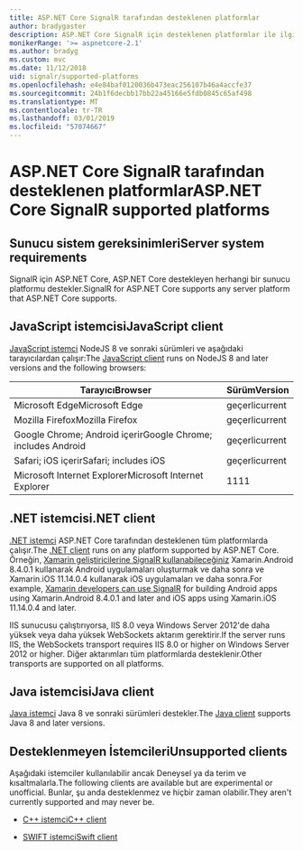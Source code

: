 ```yaml
---
title: ASP.NET Core SignalR tarafından desteklenen platformlar
author: bradygaster
description: ASP.NET Core SignalR için desteklenen platformlar ile ilgili öğrenin.
monikerRange: '>= aspnetcore-2.1'
ms.author: bradyg
ms.custom: mvc
ms.date: 11/12/2018
uid: signalr/supported-platforms
ms.openlocfilehash: e4e84baf0120036b473eac256107b46a4accfe37
ms.sourcegitcommit: 24b1f6decbb17bb22a45166e5fdb0845c65af498
ms.translationtype: MT
ms.contentlocale: tr-TR
ms.lasthandoff: 03/01/2019
ms.locfileid: "57074667"
---
```

# <a name="aspnet-core-signalr-supported-platforms"></a><span data-ttu-id="4bf8a-103">ASP.NET Core SignalR tarafından desteklenen platformlar</span><span class="sxs-lookup"><span data-stu-id="4bf8a-103">ASP.NET Core SignalR supported platforms</span></span>

## <a name="server-system-requirements"></a><span data-ttu-id="4bf8a-104">Sunucu sistem gereksinimleri</span><span class="sxs-lookup"><span data-stu-id="4bf8a-104">Server system requirements</span></span>

<span data-ttu-id="4bf8a-105">SignalR için ASP.NET Core, ASP.NET Core destekleyen herhangi bir sunucu platformu destekler.</span><span class="sxs-lookup"><span data-stu-id="4bf8a-105">SignalR for ASP.NET Core supports any server platform that ASP.NET Core supports.</span></span>

## <a name="javascript-client"></a><span data-ttu-id="4bf8a-106">JavaScript istemcisi</span><span class="sxs-lookup"><span data-stu-id="4bf8a-106">JavaScript client</span></span>

<span data-ttu-id="4bf8a-107">[JavaScript istemci](https://www.npmjs.com/package/@aspnet/signalr) NodeJS 8 ve sonraki sürümleri ve aşağıdaki tarayıcılardan çalışır:</span><span class="sxs-lookup"><span data-stu-id="4bf8a-107">The [JavaScript client](https://www.npmjs.com/package/@aspnet/signalr) runs on NodeJS 8 and later versions and the following browsers:</span></span>

| <span data-ttu-id="4bf8a-108">Tarayıcı</span><span class="sxs-lookup"><span data-stu-id="4bf8a-108">Browser</span></span>                         | <span data-ttu-id="4bf8a-109">Sürüm</span><span class="sxs-lookup"><span data-stu-id="4bf8a-109">Version</span></span> |
| ------------------------------- | ------- |
| <span data-ttu-id="4bf8a-110">Microsoft Edge</span><span class="sxs-lookup"><span data-stu-id="4bf8a-110">Microsoft Edge</span></span>                  | <span data-ttu-id="4bf8a-111">geçerli</span><span class="sxs-lookup"><span data-stu-id="4bf8a-111">current</span></span> |
| <span data-ttu-id="4bf8a-112">Mozilla Firefox</span><span class="sxs-lookup"><span data-stu-id="4bf8a-112">Mozilla Firefox</span></span>                 | <span data-ttu-id="4bf8a-113">geçerli</span><span class="sxs-lookup"><span data-stu-id="4bf8a-113">current</span></span> |
| <span data-ttu-id="4bf8a-114">Google Chrome; Android içerir</span><span class="sxs-lookup"><span data-stu-id="4bf8a-114">Google Chrome; includes Android</span></span> | <span data-ttu-id="4bf8a-115">geçerli</span><span class="sxs-lookup"><span data-stu-id="4bf8a-115">current</span></span> |
| <span data-ttu-id="4bf8a-116">Safari; iOS içerir</span><span class="sxs-lookup"><span data-stu-id="4bf8a-116">Safari; includes iOS</span></span>            | <span data-ttu-id="4bf8a-117">geçerli</span><span class="sxs-lookup"><span data-stu-id="4bf8a-117">current</span></span> |
| <span data-ttu-id="4bf8a-118">Microsoft Internet Explorer</span><span class="sxs-lookup"><span data-stu-id="4bf8a-118">Microsoft Internet Explorer</span></span>     | <span data-ttu-id="4bf8a-119">11</span><span class="sxs-lookup"><span data-stu-id="4bf8a-119">11</span></span>      |
 
## <a name="net-client"></a><span data-ttu-id="4bf8a-120">.NET istemcisi</span><span class="sxs-lookup"><span data-stu-id="4bf8a-120">.NET client</span></span>

<span data-ttu-id="4bf8a-121">[.NET istemci](https://www.nuget.org/packages/Microsoft.AspNetCore.SignalR/) ASP.NET Core tarafından desteklenen tüm platformlarda çalışır.</span><span class="sxs-lookup"><span data-stu-id="4bf8a-121">The [.NET client](https://www.nuget.org/packages/Microsoft.AspNetCore.SignalR/) runs on any platform supported by ASP.NET Core.</span></span> <span data-ttu-id="4bf8a-122">Örneğin, [Xamarin geliştiricilerine SignalR kullanabileceğiniz](https://github.com/aspnet/Announcements/issues/305) Xamarin.Android 8.4.0.1 kullanarak Android uygulamaları oluşturmak ve daha sonra ve Xamarin.iOS 11.14.0.4 kullanarak iOS uygulamaları ve daha sonra.</span><span class="sxs-lookup"><span data-stu-id="4bf8a-122">For example, [Xamarin developers can use SignalR](https://github.com/aspnet/Announcements/issues/305) for building Android apps using Xamarin.Android 8.4.0.1 and later and iOS apps using Xamarin.iOS 11.14.0.4 and later.</span></span>

<span data-ttu-id="4bf8a-123">IIS sunucusu çalıştırıyorsa, IIS 8.0 veya Windows Server 2012'de daha yüksek veya daha yüksek WebSockets aktarım gerektirir.</span><span class="sxs-lookup"><span data-stu-id="4bf8a-123">If the server runs IIS, the WebSockets transport requires IIS 8.0 or higher on Windows Server 2012 or higher.</span></span> <span data-ttu-id="4bf8a-124">Diğer aktarımları tüm platformlarda desteklenir.</span><span class="sxs-lookup"><span data-stu-id="4bf8a-124">Other transports are supported on all platforms.</span></span>

## <a name="java-client"></a><span data-ttu-id="4bf8a-125">Java istemcisi</span><span class="sxs-lookup"><span data-stu-id="4bf8a-125">Java client</span></span>

<span data-ttu-id="4bf8a-126">[Java istemci](https://search.maven.org/artifact/com.microsoft.aspnet/signalr) Java 8 ve sonraki sürümleri destekler.</span><span class="sxs-lookup"><span data-stu-id="4bf8a-126">The [Java client](https://search.maven.org/artifact/com.microsoft.aspnet/signalr) supports Java 8 and later versions.</span></span>

## <a name="unsupported-clients"></a><span data-ttu-id="4bf8a-127">Desteklenmeyen İstemcileri</span><span class="sxs-lookup"><span data-stu-id="4bf8a-127">Unsupported clients</span></span>

<span data-ttu-id="4bf8a-128">Aşağıdaki istemciler kullanılabilir ancak Deneysel ya da terim ve kısaltmalarla.</span><span class="sxs-lookup"><span data-stu-id="4bf8a-128">The following clients are available but are experimental or unofficial.</span></span> <span data-ttu-id="4bf8a-129">Bunlar, şu anda desteklenmez ve hiçbir zaman olabilir.</span><span class="sxs-lookup"><span data-stu-id="4bf8a-129">They aren't currently supported and may never be.</span></span>

* [<span data-ttu-id="4bf8a-130">C++ istemci</span><span class="sxs-lookup"><span data-stu-id="4bf8a-130">C++ client</span></span>](https://github.com/aspnet/SignalR/tree/master/clients/cpp)

* [<span data-ttu-id="4bf8a-131">SWIFT istemci</span><span class="sxs-lookup"><span data-stu-id="4bf8a-131">Swift client</span></span>](https://github.com/moozzyk/SignalR-Client-Swift)
